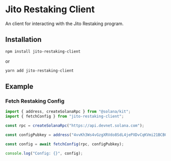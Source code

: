 # Jito Restaking Client

An client for interacting with the Jito Restaking program.

## Installation

```bash
npm install jito-restaking-client
```

or

```bash
yarn add jito-restaking-client
```

## Example

### Fetch Restaking Config

```typescript
import { address, createSolanaRpc } from "@solana/kit";
import { fetchConfig } from "jito-restaking-client";

const rpc = createSolanaRpc("https://api.devnet.solana.com");

const configPubkey = address("4vvKh3Ws4vGzgXRVdo8SdL4jePXDvCqKVmi21BCBGwvn");

const config = await fetchConfig(rpc, configPubkey);

console.log("Config: {}", config);
```
